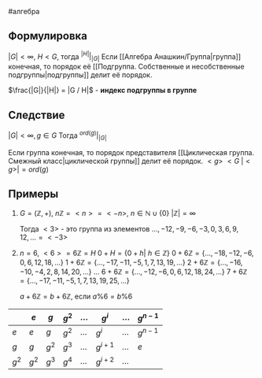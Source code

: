 #алгебра 
## Формулировка
$|G| < \infty, \ H < G$, тогда
$^{|H|}|_{|G|}$
Если [[Алгебра Анашкин/Группа|группа]] конечная, то порядок её [[Подгруппа. Собственные и несобственные подгруппы|подгруппы]] делит её порядок.

$\frac{|G|}{|H|} = |G / H|$ - **индекс подгруппы в группе**

## Следствие
$|G| < \infty, g \in G$ Тогда
$^{ord(g)}|_{|G|}$

Если группа конечная, то порядок представителя [[Циклическая группа. Смежный класс|циклической группы]] делит её порядок.
$<g> \ < G$
$|<g>| = ord(g)$

## Примеры
1. $G = (\mathbb{Z}, +), \ n\mathbb{Z} = <n> = <-n>,\ n \in \mathbb{N} \cup \{ 0\}$
	$|\mathbb{Z}| = \infty$
	
	Тогда $<3>$ - это группа из элементов $\dots, -12, -9, -6, -3, 0, 3, 6, 9, 12, \dots = <-3>$ 
2. $n = 6, \ <6> = 6\mathbb{Z} = H$
	$0 + H = \{ 0 + h| \ h \in \mathbb{Z} \}$
	$0 + 6\mathbb{Z} = \{ \dots, -18, -12, -6, 0, 6, 12, 18, \dots \}$
	$1 + 6\mathbb{Z} = \{ \dots, -17, -11, -5, 1, 7, 13, 19, \dots \}$
	$2 + 6\mathbb{Z} = \{ \dots, -16, -10, -4, 2, 8, 14, 20, \dots \}$
	$\dots$
	$6 + 6\mathbb{Z} = \{ \dots, -12, -6, 0, 6, 12, 18, 24, \dots \}$
	$7 + 6\mathbb{Z} = \{ \dots, -17, -11, -5, 1, 7, 13, 19, 25, \dots \}$
	
	$a + 6\mathbb{Z} = b + 6\mathbb{Z}$, если $a \% 6 = b \% 6$

|       | $e$   | $g$   | $g^2$ | $\dots$ | $g^i$       | $\dots$ | $g^{n - 1}$ |
| ----- | ----- | ----- | ----- | ------- | ----------- | ------- | ----------- |
| $e$   | $e$   | $g$   | $g^2$ | $\dots$ | $g^i$       | $\dots$ | $g^{n - 1}$ |
| $g$   | $g$   | $g^2$ | $g^3$ | $\dots$ | $g^{i + 1}$ | $\dots$ | $e$         |
| $g^2$ | $g^2$ | $g^3$ | $g^4$ | $\dots$ | $g^{i + 2}$ | $\dots$ |             |
